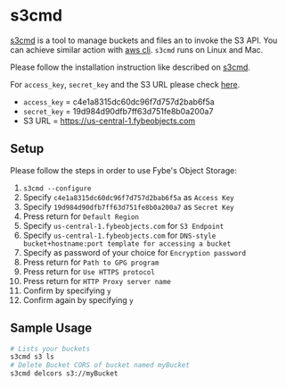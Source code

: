 # s3cmd

[s3cmd](https://s3tools.org/s3cmd) is a tool to manage buckets and files an to invoke the S3 API. You can achieve similar action with [aws cli](/products/object-storage/compatibility/aws-cli). `s3cmd` runs on Linux and Mac.

Please follow the installation instruction like described on [s3cmd](https://s3tools.org/s3cmd).

For `access_key`, `secret_key` and the S3 URL please check [here](/products/object-storage/#s3-connection-urls).

* `access_key` = c4e1a8315dc60dc96f7d757d2bab6f5a
* `secret_key` = 19d984d90dfb7ff63d751fe8b0a200a7
* S3 URL = https://us-central-1.fybeobjects.com

## Setup

Please follow the steps in order to use Fybe's Object Storage:

1. `s3cmd --configure`
2. Specify `c4e1a8315dc60dc96f7d757d2bab6f5a` as `Access Key`
3. Specify `19d984d90dfb7ff63d751fe8b0a200a7` as `Secret Key`
4. Press return for `Default Region`
5. Specify `us-central-1.fybeobjects.com` for `S3 Endpoint`
6. Specify `us-central-1.fybeobjects.com` for `DNS-style bucket+hostname:port template for accessing a bucket`
7. Specify as password of your choice for `Encryption password`
8. Press return for `Path to GPG program`
9. Press return for `Use HTTPS protocol`
10. Press return for `HTTP Proxy server name`
11. Confirm by specifying `y`
12. Confirm again by specifying `y`

## Sample Usage

```bash
# Lists your buckets
s3cmd s3 ls
# Delete Bucket CORS of bucket named myBucket
s3cmd delcors s3://myBucket
```
